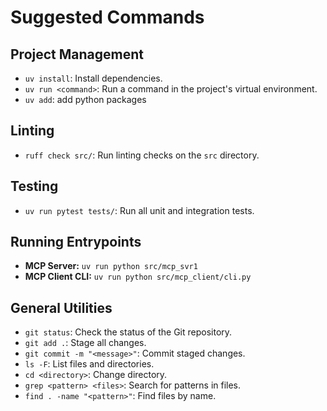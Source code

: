 # Suggested Commands

## Project Management
- `uv install`: Install dependencies.
- `uv run <command>`: Run a command in the project's virtual environment.
- `uv add`: add python packages

## Linting
- `ruff check src/`: Run linting checks on the `src` directory.

## Testing
- `uv run pytest tests/`: Run all unit and integration tests.

## Running Entrypoints
- **MCP Server:** `uv run python src/mcp_svr1`
- **MCP Client CLI:** `uv run python src/mcp_client/cli.py`

## General Utilities
- `git status`: Check the status of the Git repository.
- `git add .`: Stage all changes.
- `git commit -m "<message>"`: Commit staged changes.
- `ls -F`: List files and directories.
- `cd <directory>`: Change directory.
- `grep <pattern> <files>`: Search for patterns in files.
- `find . -name "<pattern>"`: Find files by name.
